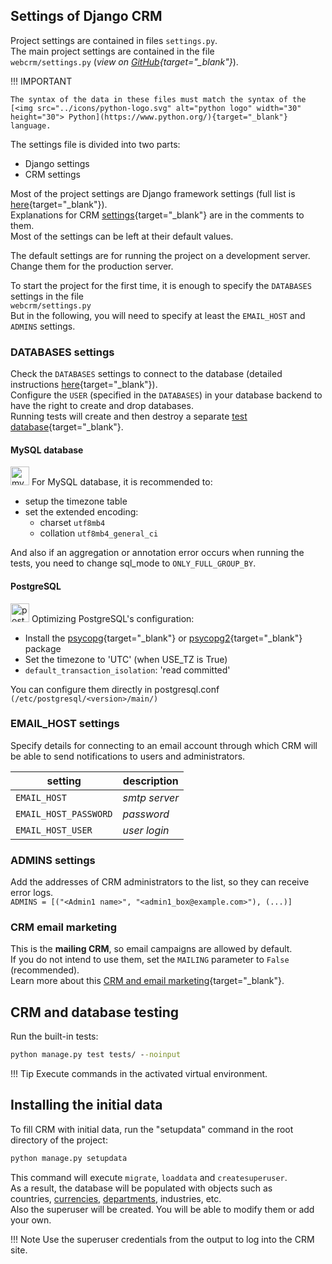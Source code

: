 ## Settings of Django CRM

Project settings are contained in files `settings.py`.  
The main project settings are contained in the file  
`webcrm/settings.py`  (*view on [GitHub](https://github.com/DjangoCRM/django-crm/blob/main/webcrm/settings.py){target="_blank"}*). 

!!! IMPORTANT

    The syntax of the data in these files must match the syntax of the [<img src="../icons/python-logo.svg" alt="python logo" width="30" height="30"> Python](https://www.python.org/){target="_blank"} language.

The settings file is divided into two parts:

- Django settings
- CRM settings

Most of the project settings are Django framework settings (full list is [here](https://docs.djangoproject.com/en/dev/ref/settings/){target="_blank"}).  
Explanations for CRM [settings](https://github.com/DjangoCRM/django-crm/blob/main/webcrm/settings.py){target="_blank"} are in the comments to them.  
Most of the settings can be left at their default values.

The default settings are for running the project on a development server.
Change them for the production server.  

To start the project for the first time, it is enough to specify the `DATABASES` settings in the file  
`webcrm/settings.py`  
But in the following, you will need to specify at least the `EMAIL_HOST` and `ADMINS` settings.

### DATABASES settings

Check the `DATABASES` settings to connect to the database (detailed instructions [here](https://docs.djangoproject.com/en/dev/ref/settings/#std-setting-DATABASES){target="_blank"}).  
Configure the `USER` (specified in the `DATABASES`) in your database backend to have the right to create and drop databases.  
Running tests will create
and then destroy a separate [test database](https://docs.djangoproject.com/en/dev/topics/testing/overview/#the-test-database){target="_blank"}.

#### MySQL database

<img src="../icons/mysql_logo.svg" alt="mysql logo" width="30" height="30"> For MySQL database, it is recommended to:

- setup the timezone table
- set the extended encoding:
    - charset `utf8mb4`
    - collation  `utf8mb4_general_ci`

And also if an aggregation or annotation error occurs when running the tests, you need to change sql_mode to `ONLY_FULL_GROUP_BY`.

#### PostgreSQL

<img src="../icons/postgresql_logo.svg" alt="postgresql logo" width="30" height="30"> Optimizing PostgreSQL's configuration:

- Install the [psycopg](https://www.psycopg.org/psycopg3/){target="_blank"} or [psycopg2](https://www.psycopg.org/){target="_blank"} package
- Set the timezone to 'UTC' (when USE_TZ is True)
- `default_transaction_isolation`: 'read committed'

You can configure them directly in postgresql.conf `(/etc/postgresql/<version>/main/)`

### EMAIL_HOST settings

Specify details for connecting to an email account through which CRM will be able to send notifications to users and administrators.

| setting               | description   |
|-----------------------|---------------|
| `EMAIL_HOST`          | *smtp server* |
| `EMAIL_HOST_PASSWORD` | *password*    |
| `EMAIL_HOST_USER`     | *user login*  |

### ADMINS settings

Add the addresses of CRM administrators to the list, so they can receive error logs.  
`ADMINS = [("<Admin1 name>", "<admin1_box@example.com>"), (...)]`

### CRM email marketing

This is the **mailing CRM**, so email campaigns are allowed by default.  
If you do not intend to use them, set the `MAILING` parameter to `False` (recommended).  
Learn more about this [CRM and email marketing](https://djangocrm.github.io/info/features/massmail-app-features){target="_blank"}.

## CRM and database testing

Run the built-in tests:  

```cmd
python manage.py test tests/ --noinput
```

!!! Tip
    Execute commands in the activated virtual environment.

## Installing the initial data

To fill CRM with initial data, run the "setupdata" command in the root directory of the project: 

```cmd
python manage.py setupdata
```

This command will execute `migrate`, `loaddata` and `createsuperuser`.  
As a result, the database will be populated with objects such as  
countries, [currencies](currencies.md), [departments](adding_crm_users.md#departments), industries, etc.  
Also the superuser will be created.
You will be able to modify them or add your own.  

!!! Note
    Use the superuser credentials from the output to log into the CRM site.
